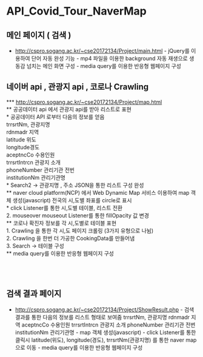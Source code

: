 # API_Covid_Tour_NaverMap  
  
  
   ## 메인 페이지 ( 검색 )
   - http://cspro.sogang.ac.kr/~cse20172134/Project/main.html
    - jQuery를 이용하여 단어 자동 완성 기능
    - mp4 파일을 이용한 background 자동 재생으로 생동감 넘치는 메인 화면 구성
    - media query를 이용한 반응형 웹페이지 구성
     
   ## 네이버 api , 관광지 api , 코로나 Crawling
   *** http://cspro.sogang.ac.kr/~cse20172134/Project/map.html<br>
    ** 공공데이터 api 에서 관광지 api를 받아 리스트로 표현<br>
      * 공공데이터 API 로부터 다음의 정보를 얻음<br>
        trrsrtNm, 관광지명<br>
        rdnmadr	지역<br>
        latitude	위도<br>
        longitude경도<br>
        aceptncCo 수용인원<br>
        trrsrtIntrcn 관광지 소개<br>
        phoneNumber 관리기관 전번<br>
        institutionNm 관리기관명<br>
      * Search2 ->  관광지명 , 주소 JSON을 통한 리스트 구성 완성<br> 
    ** naver cloud platform(NCP) 에서  Web Dynamic Map 서비스 이용하여 map 객체 생성(javascript) 전국의 시,도별 좌표를 circle로 표시<br>
      * click Listener를 통한 시,도별 테이블, 리스트 전환<br>
      2. mouseover mouseout Listener를 통한 fillOpacity 값 변경<br>
    ** 코로나 확진자 정보를 각 시,도별로 테이블 표현<br>
      1. Crawling 을 통한 각 시,도 페이지 크롤링  (3가지 유형으로 나뉨)<br>
      2. Crawling 을 한번 더 가공한 CookingData를 만들어냄<br>
      3. Search -> 테이블 구성<br>
    ** media query를 이용한 반응형 웹페이지 구성<br>
      <br><br><br>
   ## 검색 결과 페이지  
   - http://cspro.sogang.ac.kr/~cse20172134/Project/ShowResult.php
    - 검색 결과를 통한 다음의 정보를 리스트 형태로 보여줌
        trrsrtNm, 관광지명
        rdnmadr	지역
        aceptncCo 수용인원
        trrsrtIntrcn 관광지 소개
        phoneNumber 관리기관 전번
        institutionNm 관리기관명
    - map 객체 생성(javascript)
    - click Listener를 통한 클릭시 latitude(위도), longitude(경도), trrsrtNm(관광지명) 를 통한 naver map으로 이동
    - media query를 이용한 반응형 웹페이지 구성
